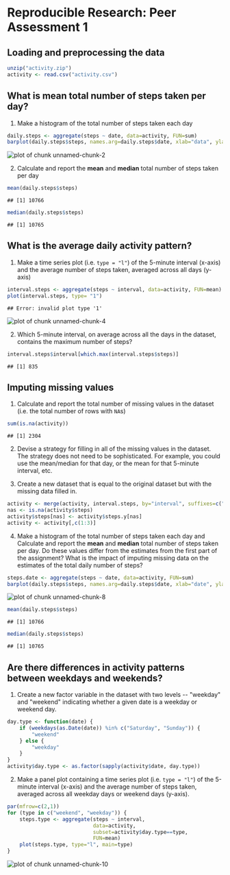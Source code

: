 # Reproducible Research: Peer Assessment 1


## Loading and preprocessing the data

```r
unzip("activity.zip")
activity <- read.csv("activity.csv")
```

## What is mean total number of steps taken per day?
1. Make a histogram of the total number of steps taken each day


```r
daily.steps <- aggregate(steps ~ date, data=activity, FUN=sum)
barplot(daily.steps$steps, names.arg=daily.steps$date, xlab="data", ylab="steps")
```

![plot of chunk unnamed-chunk-2](figure/unnamed-chunk-2.png) 

2. Calculate and report the **mean** and **median** total number of steps taken per day


```r
mean(daily.steps$steps)
```

```
## [1] 10766
```

```r
median(daily.steps$steps)
```

```
## [1] 10765
```

## What is the average daily activity pattern?
1. Make a time series plot (i.e. `type = "l"`) of the 5-minute
   interval (x-axis) and the average number of steps taken, averaged
   across all days (y-axis)


```r
interval.steps <- aggregate(steps ~ interval, data=activity, FUN=mean)
plot(interval.steps, type= "1")
```

```
## Error: invalid plot type '1'
```

![plot of chunk unnamed-chunk-4](figure/unnamed-chunk-4.png) 

2. Which 5-minute interval, on average across all the days in the
   dataset, contains the maximum number of steps?


```r
interval.steps$interval[which.max(interval.steps$steps)]
```

```
## [1] 835
```


## Imputing missing values
1. Calculate and report the total number of missing values in the
   dataset (i.e. the total number of rows with `NA`s)


```r
sum(is.na(activity))
```

```
## [1] 2304
```

2. Devise a strategy for filling in all of the missing values in the
   dataset. The strategy does not need to be sophisticated. For
   example, you could use the mean/median for that day, or the mean
   for that 5-minute interval, etc. 

3. Create a new dataset that is equal to the original dataset but with
   the missing data filled in.
   

```r
activity <- merge(activity, interval.steps, by="interval", suffixes=c("",".y"))
nas <- is.na(activity$steps)
activity$steps[nas] <- activity$steps.y[nas]
activity <- activity[,c(1:3)]
```

4. Make a histogram of the total number of steps taken each day and
   Calculate and report the **mean** and **median** total number of
   steps taken per day. Do these values differ from the estimates from
   the first part of the assignment? What is the impact of imputing
   missing data on the estimates of the total daily number of steps?


```r
steps.date <- aggregate(steps ~ date, data=activity, FUN=sum)
barplot(daily.steps$steps, names.arg=daily.steps$date, xlab="date", ylab="steps")
```

![plot of chunk unnamed-chunk-8](figure/unnamed-chunk-8.png) 

```r
mean(daily.steps$steps)
```

```
## [1] 10766
```

```r
median(daily.steps$steps)
```

```
## [1] 10765
```

## Are there differences in activity patterns between weekdays and weekends?
1. Create a new factor variable in the dataset with two levels --
   "weekday" and "weekend" indicating whether a given date is a
   weekday or weekend day.


```r
day.type <- function(date) {
    if (weekdays(as.Date(date)) %in% c("Saturday", "Sunday")) {
        "weekend"
    } else {
        "weekday"
    }
}
activity$day.type <- as.factor(sapply(activity$date, day.type))
```

2. Make a panel plot containing a time series plot (i.e. `type = "l"`)
   of the 5-minute interval (x-axis) and the average number of steps
   taken, averaged across all weekday days or weekend days
   (y-axis).


```r
par(mfrow=c(2,1))
for (type in c("weekend", "weekday")) {
    steps.type <- aggregate(steps ~ interval,
                            data=activity,
                            subset=activity$day.type==type,
                            FUN=mean)
    plot(steps.type, type="l", main=type)
}
```

![plot of chunk unnamed-chunk-10](figure/unnamed-chunk-10.png) 
